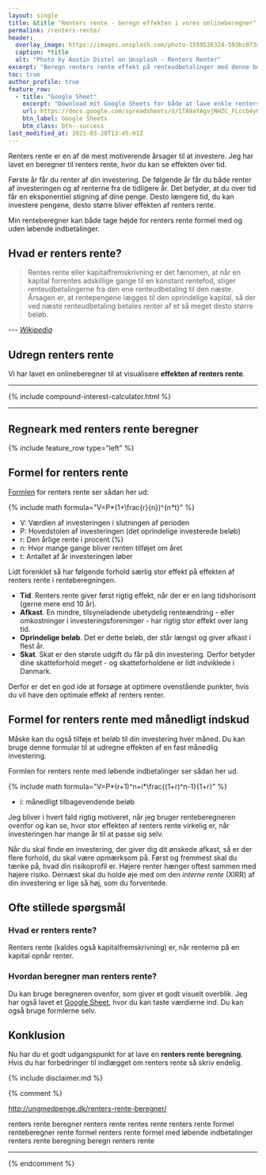 ```yaml
---
layout: single
title: &title "Renters rente - beregn effekten i vores onlineberegner"
permalink: /renters-rente/
header:
  overlay_image: https://images.unsplash.com/photo-1559526324-593bc073d938?ixlib=rb-1.2.1&ixid=eyJhcHBfaWQiOjEyMDd9&auto=format&fit=crop&w=2000&q=80
  caption: *title
  alt: "Photo by Austin Distel on Unsplash - Renters Renter"
excerpt: "Beregn renters rente effekt på renteudbetalinger med denne beregner. Se renters rente formel er med konstant rentefod og mulighed for løbende kapitalindskud."
toc: true
author_profile: true
feature_row:
  - title: "Google Sheet"
    excerpt: "Download mit Google Sheets for både at lave enkle renters rente beregninger og mere avancerede renters rente beregninger med løbende indskud."
    url: https://docs.google.com/spreadsheets/d/1fA9aYAgvjNHZC_FLccb4yOMVz7FTxrDFw0JOa-CG_ew/copy?usp=sharing
    btn_label: Google Sheets
    btm_class: btn--success
last_modified_at: 2021-03-20T13:45:01Z
---
```


Renters rente er en af de mest motiverende årsager til at investere. Jeg har lavet en beregner til renters rente, hvor du kan se effekten over tid.

Første år får du renter af din investering. De følgende år får du både renter af investeringen og af renterne fra de tidligere år. Det betyder, at du over tid får en eksponentiel stigning af dine penge. Desto længere tid, du kan investere pengene, desto større bliver effekten af renters rente.

Min renteberegner kan både tage højde for renters rente formel med og uden løbende indbetalinger.

## Hvad er renters rente?

> Rentes rente eller kapitalfremskrivning er det fænomen, at når en kapital forrentes adskillige gange til en konstant rentefod, stiger renteudbetalingerne fra den ene renteudbetaling til den næste. Årsagen er, at rentepengene lægges til den oprindelige kapital, så der ved næste renteudbetaling betales renter af et så meget desto større beløb.

<cite>--- [Wikipedia](https://da.wikipedia.org/wiki/Rentes_rente)</cite>

## Udregn renters rente

Vi har lavet en onlineberegner til at visualisere **effekten af renters rente**.

***

{% include compound-interest-calculator.html %}

***

## Regneark med renters rente beregner

{% include feature_row type="left" %}

## Formel for renters rente

[Formlen](http://www.helpfulcalculators.com/compound-interest-calculator) for renters rente ser sådan her ud:

{% include math formula="V=P*(1+\frac{r}{n})^{n*t}" %}

- V: Værdien af investeringen i slutningen af perioden
- P: Hovedstolen af investeringen (det oprindelige investerede beløb)
- r: Den årlige rente i procent (%)
- n: Hvor mange gange bliver renten tilføjet om året
- t: Antallet af år investeringen løber

Lidt forenklet så har følgende forhold særlig stor effekt på effekten af renters rente i renteberegningen.

- **Tid**. Renters rente giver først rigtig effekt, når der er en lang tidshorisont (gerne mere end 10 år).
- **Afkast**. En mindre, tilsyneladende ubetydelig renteændring - eller omkostninger i investeringsforeninger - har rigtig stor effekt over lang tid.
- **Oprindelige beløb**. Det er dette beløb, der står længst og giver afkast i flest år.
- **Skat**. Skat er den største udgift du får på din investering. Derfor betyder dine skatteforhold meget - og skatteforholdene er lidt indviklede i Danmark.

Derfor er det en god ide at forsøge at optimere ovenstående punkter, hvis du vil have den optimale effekt af renters renter.

## Formel for renters rente med månedligt indskud

Måske kan du også tilføje et beløb til din investering hver måned. Du kan bruge denne formular til at udregne effekten af en fast månedlig investering.

Formlen for renters rente med løbende indbetalinger ser sådan her ud.

{% include math formula="V=P*(r+1)^n+i*\frac{(1+r)^n-1}{1+r}" %}

- i: månedligt tilbagevendende beløb

Jeg bliver i hvert fald rigtig motiveret, når jeg bruger renteberegneren ovenfor og kan se, hvor stor effekten af renters rente virkelig er, når investeringen har mange år til at passe sig selv.

Når du skal finde en investering, der giver dig dit ønskede afkast, så er der flere forhold, du skal være opmærksom på. Først og fremmest skal du tænke på, hvad din risikoprofil er. Højere renter hænger oftest sammen med højere risiko. Dernæst skal du holde øje med om den _interne rente_ (XIRR) af din investering er lige så høj, som du forventede.

## Ofte stillede spørgsmål

### Hvad er renters rente?

Renters rente (kaldes også kapitalfremskrivning) er, når renterne på en kapital opnår renter.

### Hvordan beregner man renters rente?

Du kan bruge beregneren ovenfor, som giver et godt visuelt overblik. Jeg har også lavet et [Google Sheet](https://docs.google.com/spreadsheets/d/1fA9aYAgvjNHZC_FLccb4yOMVz7FTxrDFw0JOa-CG_ew/copy), hvor du kan taste værdierne ind. Du kan også bruge formlerne selv.

## Konklusion

Nu har du et godt udgangspunkt for at lave en **renters rente beregning**. Hvis du har forbedringer til indlægget om renters rente så skriv endelig.

{% include disclaimer.md %}

{% comment %}

http://ungmedpenge.dk/renters-rente-beregner/

renters rente beregner
renters rente
rentes rente
renters rente formel
renteberegner
rente formel
renters rente formel med løbende indbetalinger
renters rente beregning
beregn renters rente

***
{% endcomment %}